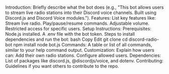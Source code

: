 Introduction:
Briefly describe what the bot does (e.g., "This bot allows users to stream live radio stations into their Discord voice channels. Built using Discord.js and Discord Voice modules.").
Features:
List key features like:
Stream live radio.
Play/pause/resume commands.
Adjustable volume.
Restricted access for specific users.
Setup Instructions:
Prerequisites:
Node.js installed.
A .env file with the bot token.
Steps to install dependencies and run the bot:
bash
Copy
Edit
git clone <repository-url>
cd discord-radio-bot
npm install
node bot.js
Commands:
A table or list of all commands, similar to your help command output.
Customization:
Explain how users can:
Add their own radio stations.
Configure allowed users.
Dependencies:
List of packages like discord.js, @discordjs/voice, and dotenv.
Contributing:
Guidelines if you want others to contribute to the repo.
